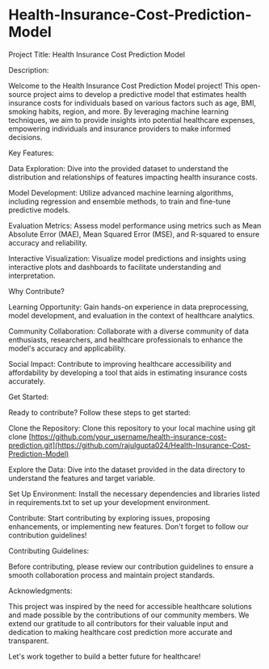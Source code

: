 # Health-Insurance-Cost-Prediction-Model
Project Title: Health Insurance Cost Prediction Model  

Description:

Welcome to the Health Insurance Cost Prediction Model project! This open-source project aims to develop a predictive model that estimates health insurance costs for individuals based on various factors such as age, BMI, smoking habits, region, and more. By leveraging machine learning techniques, we aim to provide insights into potential healthcare expenses, empowering individuals and insurance providers to make informed decisions.

Key Features:

Data Exploration: Dive into the provided dataset to understand the distribution and relationships of features impacting health insurance costs.

Model Development: Utilize advanced machine learning algorithms, including regression and ensemble methods, to train and fine-tune predictive models.

Evaluation Metrics: Assess model performance using metrics such as Mean Absolute Error (MAE), Mean Squared Error (MSE), and R-squared to ensure accuracy and reliability.

Interactive Visualization: Visualize model predictions and insights using interactive plots and dashboards to facilitate understanding and interpretation.

Why Contribute?

Learning Opportunity: Gain hands-on experience in data preprocessing, model development, and evaluation in the context of healthcare analytics.

Community Collaboration: Collaborate with a diverse community of data enthusiasts, researchers, and healthcare professionals to enhance the model's accuracy and applicability.

Social Impact: Contribute to improving healthcare accessibility and affordability by developing a tool that aids in estimating insurance costs accurately.

Get Started:

Ready to contribute? Follow these steps to get started:

Clone the Repository: Clone this repository to your local machine using git clone [https://github.com/your_username/health-insurance-cost-prediction.git](https://github.com/rajulgupta024/Health-Insurance-Cost-Prediction-Model)

Explore the Data: Dive into the dataset provided in the data directory to understand the features and target variable.

Set Up Environment: Install the necessary dependencies and libraries listed in requirements.txt to set up your development environment.

Contribute: Start contributing by exploring issues, proposing enhancements, or implementing new features. Don't forget to follow our contribution guidelines!

Contributing Guidelines:

Before contributing, please review our contribution guidelines to ensure a smooth collaboration process and maintain project standards.

Acknowledgments:

This project was inspired by the need for accessible healthcare solutions and made possible by the contributions of our community members. We extend our gratitude to all contributors for their valuable input and dedication to making healthcare cost prediction more accurate and transparent.

Let's work together to build a better future for healthcare!
